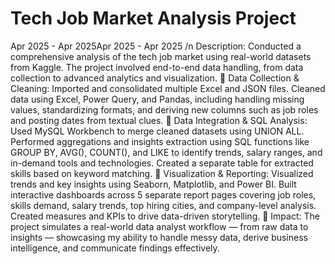 # Tech Job Market Analysis Project
Apr 2025 - Apr 2025Apr 2025 - Apr 2025 /n
Description:
Conducted a comprehensive analysis of the tech job market using real-world datasets from Kaggle. The project involved end-to-end data handling, from data collection to advanced analytics and visualization.
🔹 Data Collection & Cleaning:
Imported and consolidated multiple Excel and JSON files. Cleaned data using Excel, Power Query, and Pandas, including handling missing values, standardizing formats, and deriving new columns such as job roles and posting dates from textual clues.
🔹 Data Integration & SQL Analysis:
Used MySQL Workbench to merge cleaned datasets using UNION ALL. Performed aggregations and insights extraction using SQL functions like GROUP BY, AVG(), COUNT(), and LIKE to identify trends, salary ranges, and in-demand tools and technologies. Created a separate table for extracted skills based on keyword matching.
🔹 Visualization & Reporting:
Visualized trends and key insights using Seaborn, Matplotlib, and Power BI. Built interactive dashboards across 5 separate report pages covering job roles, skills demand, salary trends, top hiring cities, and company-level analysis. Created measures and KPIs to drive data-driven storytelling.
🔹 Impact:
The project simulates a real-world data analyst workflow — from raw data to insights — showcasing my ability to handle messy data, derive business intelligence, and communicate findings effectively.

